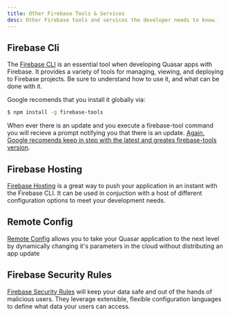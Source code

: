 ```yaml
---
title: Other Firebase Tools & Services
desc: Other Firebase tools and services the developer needs to know.
---
```


## Firebase Cli
The [Firebase CLI](https://firebase.google.com/docs/cli) is an essential tool when developing Quasar apps with Firebase. It provides a variety of tools for managing, viewing, and deploying to Firebase projects. Be sure to understand how to use it, and what can be done with it. 

Google recomends that you install it globally via: 

```bash
$ npm install -g firebase-tools
```

When ever there is an update and you execute a firebase-tool command you will recieve a prompt notifying you that there is an update. [Again, Google recomends keep in step with the latest and greates firebase-tools version](https://firebase.google.com/docs/cli#update-cli).

## Firebase Hosting
[Firebase Hosting](https://firebase.google.com/docs/hosting) is a great way to push your application in an instant with the Firebase CLI. It can be used in conjuction with a host of different configuration options to meet your development needs.

## Remote Config
[Remote Config](https://firebase.google.com/docs/remote-config/use-config-web) allows you to take your Quasar application to the next level by dynamically changing it's parameters in the cloud without distributing an app update

## Firebase Security Rules
[Firebase Security Rules](https://firebase.google.com/docs/rules) will keep your data safe and out of the hands of malicious users. They leverage extensible, flexible configuration languages to define what data your users can access.
